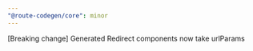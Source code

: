 ```yaml
---
"@route-codegen/core": minor
---
```


[Breaking change] Generated Redirect components now take urlParams
